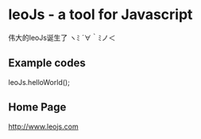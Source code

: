 # leoJs - a tool for Javascript
伟大的leoJs诞生了 ヽﾐ ´∀｀ﾐノ＜ 


## Example codes
leoJs.helloWorld();


## Home Page
http://www.leojs.com




